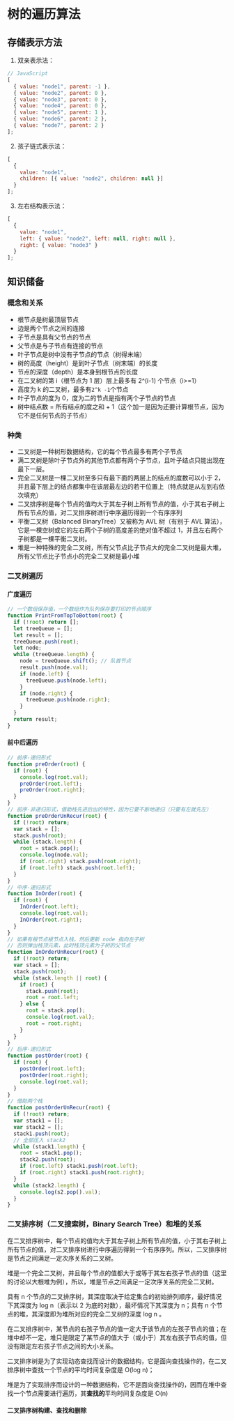 # 树的遍历算法

## 存储表示方法

1. 双亲表示法：

```js
// JavaScript
[
  { value: "node1", parent: -1 },
  { value: "node2", parent: 0 },
  { value: "node3", parent: 0 },
  { value: "node4", parent: 0 },
  { value: "node5", parent: 1 },
  { value: "node6", parent: 2 },
  { value: "node7", parent: 2 }
];
```

2. 孩子链式表示法：

```js
[
  {
    value: "node1",
    children: [{ value: "node2", children: null }]
  }
];
```

3. 左右结构表示法：

```js
[
  {
    value: "node1",
    left: { value: "node2", left: null, right: null },
    right: { value: "node3" }
  }
];
```

## 知识储备

### 概念和关系

- 根节点是树最顶层节点
- 边是两个节点之间的连接
- 子节点是具有父节点的节点
- 父节点是与子节点有连接的节点
- 叶子节点是树中没有子节点的节点（树得末端）
- 树的高度（height）是到叶子节点（树末端）的长度
- 节点的深度（depth）是本身到根节点的长度
- 在二叉树的第 i（根节点为 1 层）层上最多有 2^(i-1) 个节点（i>=1）
- 高度为 k 的二叉树，最多有`2^k -1`个节点
- 叶子节点的度为 0，度为二的节点是指有两个子节点的节点
- 树中结点数 = 所有结点的度之和 + 1（这个加一是因为还要计算根节点，因为它不是任何节点的子节点）

### 种类

- 二叉树是一种树形数据结构，它的每个节点最多有两个子节点
- 满二叉树是除叶子节点外的其他节点都有两个子节点，且叶子结点只能出现在最下一层。
- 完全二叉树是一棵二叉树至多只有最下面的两层上的结点的度数可以小于 2，并且最下层上的结点都集中在该层最左边的若干位置上（特点就是从左到右依次填充）
- 二叉排序树是每个节点的值均大于其左子树上所有节点的值，小于其右子树上所有节点的值，对二叉排序树进行中序遍历得到一个有序序列
- 平衡二叉树（Balanced BinaryTree）又被称为 AVL 树（有别于 AVL 算法），它是一棵空树或它的左右两个子树的高度差的绝对值不超过 1，并且左右两个子树都是一棵平衡二叉树。
- 堆是一种特殊的完全二叉树，所有父节点比子节点大的完全二叉树是最大堆，所有父节点比子节点小的完全二叉树是最小堆

### 二叉树遍历

#### 广度遍历

```js
// 一个数组保存值，一个数组作为队列保存要打印的节点顺序
function PrintFromTopToBottom(root) {
  if (!root) return [];
  let treeQueue = [];
  let result = [];
  treeQueue.push(root);
  let node;
  while (treeQueue.length) {
    node = treeQueue.shift(); // 队首节点
    result.push(node.val);
    if (node.left) {
      treeQueue.push(node.left);
    }
    if (node.right) {
      treeQueue.push(node.right);
    }
  }
  return result;
}
```

#### 前中后遍历

```js
// 前序-递归形式
function preOrder(root) {
  if (root) {
    console.log(root.val);
    preOrder(root.left);
    preOrder(root.right);
  }
}
// 前序-非递归形式，借助栈先进后出的特性，因为它要不断地递归（只要有左就先左）
function preOrderUnRecur(root) {
  if (!root) return;
  var stack = [];
  stack.push(root);
  while (stack.length) {
    root = stack.pop();
    console.log(node.val);
    if (root.right) stack.push(root.right);
    if (root.left) stack.push(root.left);
  }
}
// 中序-递归形式
function InOrder(root) {
  if (root) {
    InOrder(root.left);
    console.log(root.val);
    InOrder(root.right);
  }
}
// 如果有根节点根节点入栈，然后更新 node 指向左子树
// 否则弹出栈顶元素，此时栈顶元素为子树的父节点
function InOrderUnRecur(root) {
  if (!root) return;
  var stack = [];
  stack.push(root);
  while (stack.length || root) {
    if (root) {
      stack.push(root);
      root = root.left;
    } else {
      root = stack.pop();
      console.log(root.val);
      root = root.right;
    }
  }
}
// 后序-递归形式
function postOrder(root) {
  if (root) {
    postOrder(root.left);
    postOrder(root.right);
    console.log(root.val);
  }
}
// 借助两个栈
function postOrderUnRecur(root) {
  if (!root) return;
  var stack1 = [];
  var stack2 = [];
  stack1.push(root);
  // 全部压入 stack2
  while (stack1.length) {
    root = stack1.pop();
    stack2.push(root);
    if (root.left) stack1.push(root.left);
    if (root.right) stack1.push(root.right);
  }
  while (stack2.length) {
    console.log(s2.pop().val);
  }
}
```

### 二叉排序树（二叉搜索树，Binary Search Tree）和堆的关系

在二叉排序树中，每个节点的值均大于其左子树上所有节点的值，小于其右子树上所有节点的值，对二叉排序树进行中序遍历得到一个有序序列。所以，二叉排序树是节点之间满足一定次序关系的二叉树。

堆是一个完全二叉树，并且每个节点的值都大于或等于其左右孩子节点的值（这里的讨论以大根堆为例），所以，堆是节点之间满足一定次序关系的完全二叉树。

具有 n 个节点的二叉排序树，其深度取决于给定集合的初始排列顺序，最好情况下其深度为 log n（表示以 2 为底的对数），最坏情况下其深度为 n；具有 n 个节点的堆，其深度即为堆所对应的完全二叉树的深度 log n 。

在二叉排序树中，某节点的右孩子节点的值一定大于该节点的左孩子节点的值；在堆中却不一定，堆只是限定了某节点的值大于（或小于）其左右孩子节点的值，但没有限定左右孩子节点之间的大小关系。

二叉排序树是为了实现动态查找而设计的数据结构，它是面向查找操作的，在二叉排序树中查找一个节点的平均时间复杂度是 O(log n)；

堆是为了实现排序而设计的一种数据结构，它不是面向查找操作的，因而在堆中查找一个节点需要进行遍历，其**查找的**平均时间复杂度是 O(n)

#### 二叉排序树构建、查找和删除
